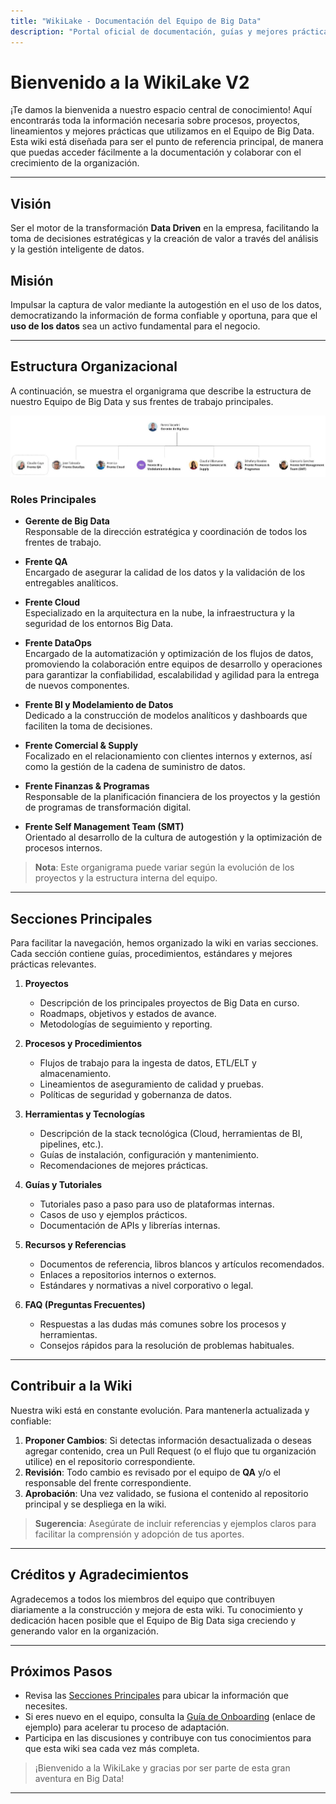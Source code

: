 ```yaml
---
title: "WikiLake - Documentación del Equipo de Big Data"
description: "Portal oficial de documentación, guías y mejores prácticas del Equipo de Big Data"
---
```


# Bienvenido a la WikiLake V2

¡Te damos la bienvenida a nuestro espacio central de conocimiento! Aquí encontrarás toda la información necesaria sobre procesos, proyectos, lineamientos y mejores prácticas que utilizamos en el Equipo de Big Data. Esta wiki está diseñada para ser el punto de referencia principal, de manera que puedas acceder fácilmente a la documentación y colaborar con el crecimiento de la organización.

---

## Visión

Ser el motor de la transformación **Data Driven** en la empresa, facilitando la toma de decisiones estratégicas y la creación de valor a través del análisis y la gestión inteligente de datos.

## Misión

Impulsar la captura de valor mediante la autogestión en el uso de los datos, democratizando la información de forma confiable y oportuna, para que el **uso de los datos** sea un activo fundamental para el negocio.

---

## Estructura Organizacional

A continuación, se muestra el organigrama que describe la estructura de nuestro Equipo de Big Data y sus frentes de trabajo principales.

![Organigrama del Equipo de Big Data](assets/organigrama.png)

### Roles Principales

- **Gerente de Big Data**  
  Responsable de la dirección estratégica y coordinación de todos los frentes de trabajo.

- **Frente QA**  
  Encargado de asegurar la calidad de los datos y la validación de los entregables analíticos.

- **Frente Cloud**  
  Especializado en la arquitectura en la nube, la infraestructura y la seguridad de los entornos Big Data.

- **Frente DataOps**  
  Encargado de la automatización y optimización de los flujos de datos, promoviendo la colaboración entre equipos de desarrollo y operaciones para garantizar la confiabilidad, escalabilidad y agilidad para la entrega de nuevos componentes.

- **Frente BI y Modelamiento de Datos**  
  Dedicado a la construcción de modelos analíticos y dashboards que faciliten la toma de decisiones.

- **Frente Comercial & Supply**  
  Focalizado en el relacionamiento con clientes internos y externos, así como la gestión de la cadena de suministro de datos.

- **Frente Finanzas & Programas**  
  Responsable de la planificación financiera de los proyectos y la gestión de programas de transformación digital.

- **Frente Self Management Team (SMT)**  
  Orientado al desarrollo de la cultura de autogestión y la optimización de procesos internos.

> **Nota**: Este organigrama puede variar según la evolución de los proyectos y la estructura interna del equipo.

---

## Secciones Principales

Para facilitar la navegación, hemos organizado la wiki en varias secciones. Cada sección contiene guías, procedimientos, estándares y mejores prácticas relevantes.

1. **Proyectos**  
   - Descripción de los principales proyectos de Big Data en curso.  
   - Roadmaps, objetivos y estados de avance.  
   - Metodologías de seguimiento y reporting.

2. **Procesos y Procedimientos**  
   - Flujos de trabajo para la ingesta de datos, ETL/ELT y almacenamiento.  
   - Lineamientos de aseguramiento de calidad y pruebas.  
   - Políticas de seguridad y gobernanza de datos.

3. **Herramientas y Tecnologías**  
   - Descripción de la stack tecnológica (Cloud, herramientas de BI, pipelines, etc.).  
   - Guías de instalación, configuración y mantenimiento.  
   - Recomendaciones de mejores prácticas.

4. **Guías y Tutoriales**  
   - Tutoriales paso a paso para uso de plataformas internas.  
   - Casos de uso y ejemplos prácticos.  
   - Documentación de APIs y librerías internas.

5. **Recursos y Referencias**  
   - Documentos de referencia, libros blancos y artículos recomendados.  
   - Enlaces a repositorios internos o externos.  
   - Estándares y normativas a nivel corporativo o legal.

6. **FAQ (Preguntas Frecuentes)**  
   - Respuestas a las dudas más comunes sobre los procesos y herramientas.  
   - Consejos rápidos para la resolución de problemas habituales.

---

## Contribuir a la Wiki

Nuestra wiki está en constante evolución. Para mantenerla actualizada y confiable:

1. **Proponer Cambios**: Si detectas información desactualizada o deseas agregar contenido, crea un Pull Request (o el flujo que tu organización utilice) en el repositorio correspondiente.  
2. **Revisión**: Todo cambio es revisado por el equipo de **QA** y/o el responsable del frente correspondiente.  
3. **Aprobación**: Una vez validado, se fusiona el contenido al repositorio principal y se despliega en la wiki.

> **Sugerencia**: Asegúrate de incluir referencias y ejemplos claros para facilitar la comprensión y adopción de tus aportes.

---

## Créditos y Agradecimientos

Agradecemos a todos los miembros del equipo que contribuyen diariamente a la construcción y mejora de esta wiki. Tu conocimiento y dedicación hacen posible que el Equipo de Big Data siga creciendo y generando valor en la organización.

---

## Próximos Pasos

- Revisa las [Secciones Principales](#secciones-principales) para ubicar la información que necesites.  
- Si eres nuevo en el equipo, consulta la [Guía de Onboarding](#) (enlace de ejemplo) para acelerar tu proceso de adaptación.  
- Participa en las discusiones y contribuye con tus conocimientos para que esta wiki sea cada vez más completa.

> ¡Bienvenido a la WikiLake y gracias por ser parte de esta gran aventura en Big Data!

---
